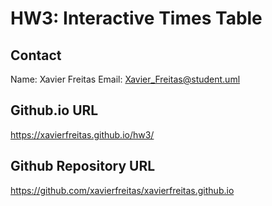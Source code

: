 # HW3: Interactive Times Table

## Contact
Name: Xavier Freitas
Email: Xavier_Freitas@student.uml

## Github.io URL
https://xavierfreitas.github.io/hw3/

## Github Repository URL
https://github.com/xavierfreitas/xavierfreitas.github.io
